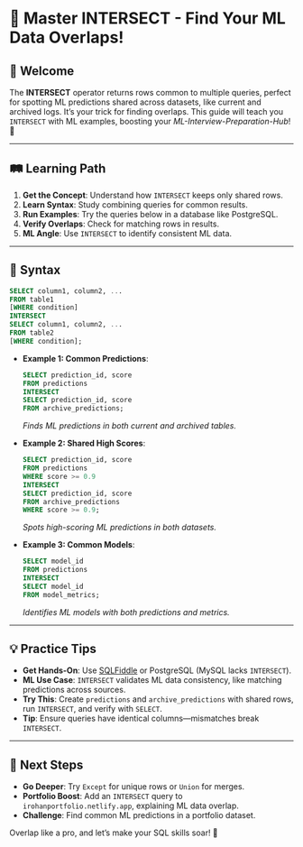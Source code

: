 # 🎉 Master INTERSECT - Find Your ML Data Overlaps!

## 🌟 Welcome

The **INTERSECT** operator returns rows common to multiple queries, perfect for spotting ML predictions shared across datasets, like current and archived logs. It’s your trick for finding overlaps. This guide will teach you `INTERSECT` with ML examples, boosting your *ML-Interview-Preparation-Hub*! 🚀

---

## 🛤️ Learning Path

1. **Get the Concept**: Understand how `INTERSECT` keeps only shared rows.
2. **Learn Syntax**: Study combining queries for common results.
3. **Run Examples**: Try the queries below in a database like PostgreSQL.
4. **Verify Overlaps**: Check for matching rows in results.
5. **ML Angle**: Use `INTERSECT` to identify consistent ML data.

---

## 📜 Syntax

```sql
SELECT column1, column2, ...
FROM table1
[WHERE condition]
INTERSECT
SELECT column1, column2, ...
FROM table2
[WHERE condition];
```

- **Example 1: Common Predictions**:
  ```sql
  SELECT prediction_id, score
  FROM predictions
  INTERSECT
  SELECT prediction_id, score
  FROM archive_predictions;
  ```
  *Finds ML predictions in both current and archived tables.*

- **Example 2: Shared High Scores**:
  ```sql
  SELECT prediction_id, score
  FROM predictions
  WHERE score >= 0.9
  INTERSECT
  SELECT prediction_id, score
  FROM archive_predictions
  WHERE score >= 0.9;
  ```
  *Spots high-scoring ML predictions in both datasets.*

- **Example 3: Common Models**:
  ```sql
  SELECT model_id
  FROM predictions
  INTERSECT
  SELECT model_id
  FROM model_metrics;
  ```
  *Identifies ML models with both predictions and metrics.*

---

## 💡 Practice Tips

- **Get Hands-On**: Use [SQLFiddle](http://sqlfiddle.com) or PostgreSQL (MySQL lacks `INTERSECT`).
- **ML Use Case**: `INTERSECT` validates ML data consistency, like matching predictions across sources.
- **Try This**: Create `predictions` and `archive_predictions` with shared rows, run `INTERSECT`, and verify with `SELECT`.
- **Tip**: Ensure queries have identical columns—mismatches break `INTERSECT`.

---

## 🚀 Next Steps

- **Go Deeper**: Try `Except` for unique rows or `Union` for merges.
- **Portfolio Boost**: Add an `INTERSECT` query to `irohanportfolio.netlify.app`, explaining ML data overlap.
- **Challenge**: Find common ML predictions in a portfolio dataset.

Overlap like a pro, and let’s make your SQL skills soar! 🌟